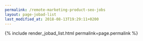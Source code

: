 ```yaml
---
permalink: /remote-marketing-product-seo-jobs
layout: page-jobad-list
last_modified_at: 2018-08-13T19:29:11+0200
---
```

{% include render_jobad_list.html permalink=page.permalink %}
